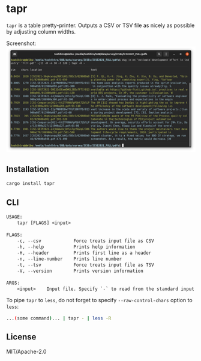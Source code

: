 # tapr

`tapr` is a table pretty-printer. Outputs a CSV or TSV file as nicely as possible by adjusting column widths.

Screenshot:  
![](docs/images/run1u.png)

## Installation

```sh
cargo install tapr
```

## CLI

```
USAGE:
    tapr [FLAGS] <input>

FLAGS:
    -c, --csv            Force treats input file as CSV
    -h, --help           Prints help information
    -H, --header         Prints first line as a header
    -n, --line-number    Prints line number
    -t, --tsv            Force treats input file as TSV
    -V, --version        Prints version information

ARGS:
    <input>    Input file. Specify `-` to read from the standard input
```

To pipe `tapr` to `less`, do not forget to specify `--raw-control-chars` option to `less`:

```sh
...(some command)... | tapr - | less -R
```

## License

MIT/Apache-2.0
